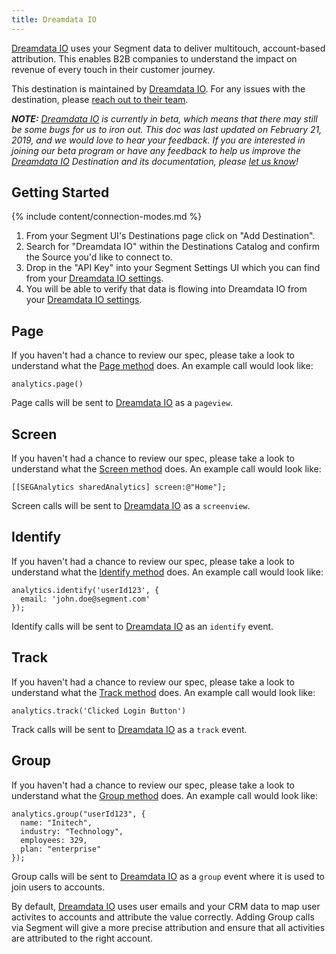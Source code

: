 ```yaml
---
title: Dreamdata IO
---
```

[Dreamdata IO](https://dreamdata.io/?utm_source=segmentio&utm_medium=docs&utm_campaign=partners) uses your Segment data to deliver multitouch, account-based attribution. This enables B2B companies to understand the impact on revenue of every touch in their customer journey.

This destination is maintained by [Dreamdata IO](https://dreamdata.io/?utm_source=segmentio&utm_medium=docs&utm_campaign=partners). For any issues with the destination, please [reach out to their team](mailto:friends@dreamdata.io).

_**NOTE:** [Dreamdata IO](https://dreamdata.io/?utm_source=segmentio&utm_medium=docs&utm_campaign=partners) is currently in beta, which means that there may still be some bugs for us to iron out. This doc was last updated on February 21, 2019, and we would love to hear your feedback. If you are interested in joining our beta program or have any feedback to help us improve the [Dreamdata IO](https://dreamdata.io/?utm_source=segmentio&utm_medium=docs&utm_campaign=partners) Destination and its documentation, please [let us know](mailto:friends@dreamdata.io)!_


## Getting Started

{% include content/connection-modes.md %}

1. From your Segment UI's Destinations page click on "Add Destination".
2. Search for "Dreamdata IO" within the Destinations Catalog and confirm the Source you'd like to connect to.
3. Drop in the "API Key" into your Segment Settings UI which you can find from your [Dreamdata IO settings](https://app.dreamdata.io/settings).
4. You will be able to verify that data is flowing into Dreamdata IO from your [Dreamdata IO settings](https://app.dreamdata.io/settings).


## Page

If you haven't had a chance to review our spec, please take a look to understand what the [Page method](https://segment.com/docs/spec/page/) does. An example call would look like:

```
analytics.page()
```

Page calls will be sent to [Dreamdata IO](https://dreamdata.io/?utm_source=segmentio&utm_medium=docs&utm_campaign=partners) as a `pageview`.


## Screen

If you haven't had a chance to review our spec, please take a look to understand what the [Screen method](https://segment.com/docs/spec/page/) does. An example call would look like:

```
[[SEGAnalytics sharedAnalytics] screen:@"Home"];
```

Screen calls will be sent to [Dreamdata IO](https://dreamdata.io/?utm_source=segmentio&utm_medium=docs&utm_campaign=partners) as a `screenview`.


## Identify

If you haven't had a chance to review our spec, please take a look to understand what the [Identify method](https://segment.com/docs/spec/identify/) does. An example call would look like:

```
analytics.identify('userId123', {
  email: 'john.doe@segment.com'
});
```

Identify calls will be sent to [Dreamdata IO](https://dreamdata.io/?utm_source=segmentio&utm_medium=docs&utm_campaign=partners) as an `identify` event.


## Track

If you haven't had a chance to review our spec, please take a look to understand what the [Track method](https://segment.com/docs/spec/track/) does. An example call would look like:

```
analytics.track('Clicked Login Button')
```

Track calls will be sent to [Dreamdata IO](https://dreamdata.io/?utm_source=segmentio&utm_medium=docs&utm_campaign=partners) as a `track` event.


## Group

If you haven't had a chance to review our spec, please take a look to understand what the [Group method](https://segment.com/docs/spec/group/) does. An example call would look like:

```
analytics.group("userId123", {
  name: "Initech",
  industry: "Technology",
  employees: 329,
  plan: "enterprise"
});
```

Group calls will be sent to [Dreamdata IO](https://dreamdata.io/?utm_source=segmentio&utm_medium=docs&utm_campaign=partners) as a `group` event where it is used to join users to accounts.

By default, [Dreamdata IO](https://dreamdata.io/?utm_source=segmentio&utm_medium=docs&utm_campaign=partners) uses user emails and your CRM data to map user activites to accounts and attribute the value correctly. Adding Group calls via Segment will give a more precise attribution and ensure that all activities are attributed to the right account.
